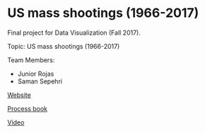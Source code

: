 # US mass shootings (1966-2017)
Final project for Data Visualization (Fall 2017).

Topic:
US mass shootings (1966-2017)

Team Members:
* Junior Rojas
* Saman Sepehri

[Website](https://samansepehri.github.io/US-Mass-Shootings/)

[Process book](https://github.com/samansepehri/US-Mass-Shootings/blob/master/process-book.pdf)

[Video](https://youtu.be/_Wi44osTHH4)
